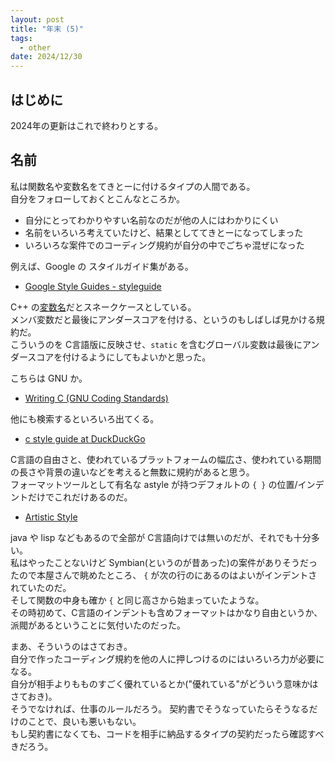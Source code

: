 ```yaml
---
layout: post
title: "年末 (5)"
tags:
  - other
date: 2024/12/30
---
```


## はじめに

2024年の更新はこれで終わりとする。

## 名前

私は関数名や変数名をてきとーに付けるタイプの人間である。  
自分をフォローしておくとこんなところか。

* 自分にとってわかりやすい名前なのだが他の人にはわかりにくい
* 名前をいろいろ考えていたけど、結果としててきとーになってしまった
* いろいろな案件でのコーディング規約が自分の中でごちゃ混ぜになった

例えば、Google の スタイルガイド集がある。

* [Google Style Guides - styleguide](https://google.github.io/styleguide/)

C++ の[変数名](https://google.github.io/styleguide/cppguide.html#Variable_Names)だとスネークケースとしている。  
メンバ変数だと最後にアンダースコアを付ける、というのもしばしば見かける規約だ。  
こういうのを C言語版に反映させ、`static` を含むグローバル変数は最後にアンダースコアを付けるようにしてもよいかと思った。

こちらは GNU か。

* [Writing C (GNU Coding Standards)](https://www.gnu.org/prep/standards/html_node/Writing-C.html)

他にも検索するといろいろ出てくる。

* [c style guide at DuckDuckGo](https://duckduckgo.com/?q=c+style+guide&t=newext&atb=v441-1&ia=web)

C言語の自由さと、使われているプラットフォームの幅広さ、使われている期間の長さや背景の違いなどを考えると無数に規約があると思う。  
フォーマットツールとして有名な astyle が持つデフォルトの `{ }` の位置/インデントだけでこれだけあるのだ。

* [Artistic Style](https://astyle.sourceforge.net/astyle.html#_Brace_Style_Options)

java や lisp などもあるので全部が C言語向けでは無いのだが、それでも十分多い。  
私はやったことないけど Symbian(というのが昔あった)の案件がありそうだったので本屋さんで眺めたところ、
`{` が次の行のにあるのはよいがインデントされていたのだ。  
そして関数の中身も確か `{` と同じ高さから始まっていたような。  
その時初めて、C言語のインデントも含めフォーマットはかなり自由というか、派閥があるということに気付いたのだった。

まあ、そういうのはさておき。  
自分で作ったコーディング規約を他の人に押しつけるのにはいろいろ力が必要になる。  
自分が相手よりもものすごく優れているとか("優れている"がどういう意味かはさておき)。  
そうでなければ、仕事のルールだろう。
契約書でそうなっていたらそうなるだけのことで、良いも悪いもない。  
もし契約書になくても、コードを相手に納品するタイプの契約だったら確認すべきだろう。
